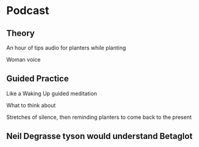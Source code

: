 # Podcast

## Theory

An hour of tips audio for planters while planting

Woman voice

## Guided Practice

Like a Waking Up guided meditation

What to think about

Stretches of silence, then reminding planters to come back to the present

## Neil Degrasse tyson would understand Betaglot
